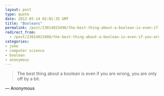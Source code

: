 ```yaml
---
layout: post
type: quote
date: 2012-05-14 02:01:35 GMT
title: "Booleans"
permalink: /post/23014023498/the-best-thing-about-a-boolean-is-even-if-you-are
redirect_from: 
  - /post/23014023498/the-best-thing-about-a-boolean-is-even-if-you-are
categories:
- joke
- computer science
- boolean
- anonymous
---
```

<blockquote>The best thing about a boolean is even if you are wrong, you are only off by a bit.</blockquote>
<p>— Anonymous</p>